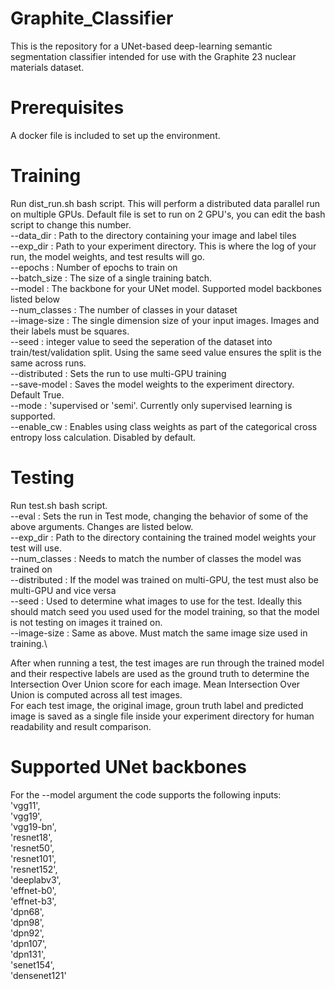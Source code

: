 # Graphite_Classifier
This is the repository for a UNet-based deep-learning semantic segmentation classifier intended for use with the Graphite 23 nuclear materials dataset.

# Prerequisites
A docker file is included to set up the environment.

# Training
Run dist_run.sh bash script. This will perform a distributed data parallel run on multiple GPUs. Default file is set to run on 2 GPU's, you can edit the bash script to change this number. \
--data_dir    : Path to the directory containing your image and label tiles\
--exp_dir     : Path to your experiment directory. This is where the log of your run, the model weights, and test results will go.\
--epochs      : Number of epochs to train on\
--batch_size  : The size of a single training batch.\
--model       : The backbone for your UNet model. Supported model backbones listed below\
--num_classes : The number of classes in your dataset\
--image-size  : The single dimension size of your input images. Images and their labels must be squares.\
--seed        : integer value to seed the seperation of the dataset into train/test/validation split. Using the same seed value ensures the split is the same across runs.\
--distributed : Sets the run to use multi-GPU training \
--save-model  : Saves the model weights to the experiment directory. Default True.\
--mode        : 'supervised or 'semi'. Currently only supervised learning is supported.\
--enable_cw   : Enables using class weights as part of the categorical cross entropy loss calculation. Disabled by default.


# Testing
Run test.sh bash script. \
--eval        : Sets the run in Test mode, changing the behavior of some of the above arguments. Changes are listed below.\
--exp_dir     : Path to the directory containing the trained model weights your test will use.\
--num_classes : Needs to match the number of classes the model was trained on\
--distributed : If the model was trained on multi-GPU, the test must also be multi-GPU and vice versa\
--seed        : Used to determine what images to use for the test. Ideally this should match seed you used used for the model training, so that the model is not testing on images it trained on.\
--image-size  : Same as above. Must match the same image size used in training.\

After when running a test, the test images are run through the trained model and their respective labels are used as the ground truth to determine the Intersection Over Union score for each image. Mean Intersection Over Union is computed across all test images.\
For each test image, the original image, groun truth label and predicted image is saved as a single file inside your experiment directory for human readability and result comparison.

# Supported UNet backbones
For the --model argument the code supports the following inputs:\
'vgg11',\
'vgg19',\
'vgg19-bn',\
'resnet18',\
'resnet50',\
'resnet101',\
'resnet152',\
'deeplabv3',\
'effnet-b0', \
'effnet-b3',\
'dpn68',\
'dpn98',\
'dpn92',\
'dpn107',\
'dpn131',\
'senet154',\
'densenet121'
